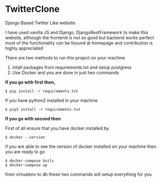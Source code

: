 # TwitterClone
Django Based Twitter Like website

I have used vanilla JS and Django, DjangoRestFramework to make this website, although the frontend is not so good but backend works perfect most of the functionality can be foound  at homepage and contribution is highly appreciated

There are two methods to run this project on your machine

1. Intall packages from requirements.txt and setup postgress
2. Use Docker and you are done in just two commands

**If you go with first then,**

  ```
  $ pip install -r requirements.txt
  ```

  If you have python2 installed in your machine

  ```
  $ pip3 install -r requirements.txt
  ```



**If you go with second then**

  First of all ensure that you have docker installed by
  ```
  $ docker --version
  ```
  if you are able to see the version of docker installed on your machine then you are ready to go

  ```
  $ docker-compose buils
  $ docker-compose up
  ```

  from virtualenv to db these two commands will setup everything for you
